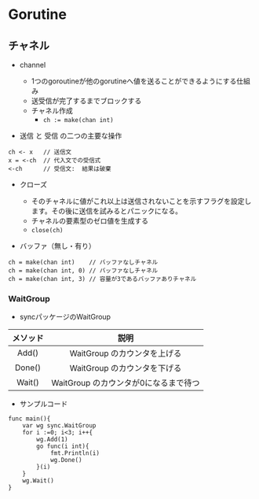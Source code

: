 #  Gorutine

## チャネル

- channel
  - 1つのgoroutineが他のgorutineへ値を送ることができるようにする仕組み
  - 送受信が完了するまでブロックする
  - チャネル作成
    - `ch := make(chan int)`

- 送信 と 受信 の二つの主要な操作
```
ch <- x   // 送信文
x = <-ch  // 代入文での受信式
<-ch      // 受信文:  結果は破棄
```
- クローズ
  - そのチャネルに値がこれ以上は送信されないことを示すフラグを設定します。その後に送信を試みるとパニックになる。
  - チャネルの要素型のゼロ値を生成する
  - `close(ch)`
  
- バッファ（無し・有り）
```
ch = make(chan int)    // バッファなしチャネル
ch = make(chan int, 0) // バッファなしチャネル
ch = make(chan int, 3) // 容量が3であるバッファありチャネル
```

### WaitGroup
- syncパッケージのWaitGroup

| メソッド | 説明 | 
|:----:|:-----:|
| Add() | WaitGroup のカウンタを上げる|
| Done() | WaitGroup のカウンタを下げる|
| Wait() | WaitGroup のカウンタが0になるまで待つ|

- サンプルコード
```
func main(){
	var wg sync.WaitGroup
	for i :=0; i<3; i++{
		wg.Add(1)
		go func(i int){
			fmt.Println(i)
			wg.Done()
		}(i)
	}
	wg.Wait()
}
```
